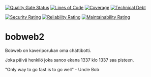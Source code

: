 [![Quality Gate Status](https://sonarcloud.io/api/project_badges/measure?project=M4R774_bobweb2&metric=alert_status)](https://sonarcloud.io/summary/new_code?id=M4R774_bobweb2)
[![Lines of Code](https://sonarcloud.io/api/project_badges/measure?project=M4R774_bobweb2&metric=ncloc)](https://sonarcloud.io/summary/new_code?id=M4R774_bobweb2)
[![Coverage](https://sonarcloud.io/api/project_badges/measure?project=M4R774_bobweb2&metric=coverage)](https://sonarcloud.io/summary/new_code?id=M4R774_bobweb2)
[![Technical Debt](https://sonarcloud.io/api/project_badges/measure?project=M4R774_bobweb2&metric=sqale_index)](https://sonarcloud.io/summary/new_code?id=M4R774_bobweb2)

[![Security Rating](https://sonarcloud.io/api/project_badges/measure?project=M4R774_bobweb2&metric=security_rating)](https://sonarcloud.io/summary/new_code?id=M4R774_bobweb2)
[![Reliability Rating](https://sonarcloud.io/api/project_badges/measure?project=M4R774_bobweb2&metric=reliability_rating)](https://sonarcloud.io/summary/new_code?id=M4R774_bobweb2)
[![Maintainability Rating](https://sonarcloud.io/api/project_badges/measure?project=M4R774_bobweb2&metric=sqale_rating)](https://sonarcloud.io/summary/new_code?id=M4R774_bobweb2)

# bobweb2

Bobweb on kaveriporukan oma chättibotti. 

Joka päivä henkilö joka sanoo ekana 1337 klo 1337 saa pisteen. 

"Only way to go fast is to go well" - Uncle Bob
